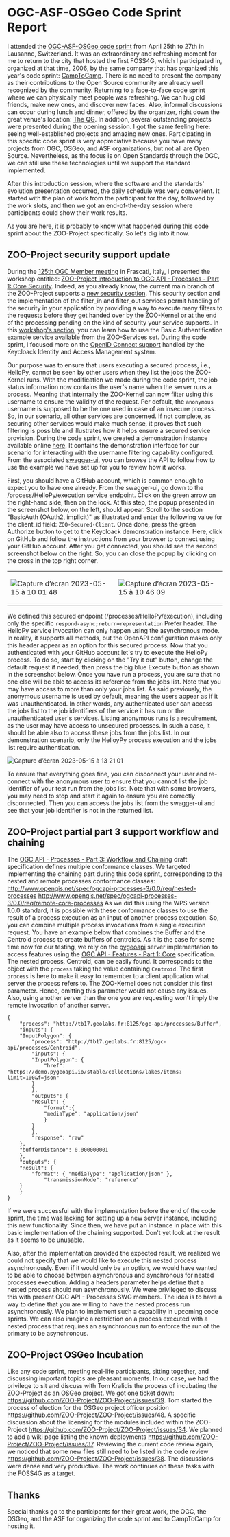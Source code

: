 # OGC-ASF-OSGeo Code Sprint Report

I attended the [OGC-ASF-OSGeo code sprint](https://developer.ogc.org/sprints/20/) from April 25th to 27th in Lausanne, Switzerland. It was an extraordinary and refreshing moment for me to return to the city that hosted the first FOSS4G, which I participated in, organized at that time, 2006, by the same company that has organized this year's code sprint: [CampToCamp](https://www.camptocamp.com/). There is no need to present the company as their contributions to the Open Source community are already well recognized by the community. Returning to a face-to-face code sprint where we can physically meet people was refreshing. We can hug old friends, make new ones, and discover new faces. Also, informal discussions can occur during lunch and dinner, offered by the organizer, right down the great venue's location: [The QG](https://www.openstreetmap.org/way/977563755#map=18/46.54540/6.55026). In addition, several outstanding projects were presented during the opening session. I got the same feeling here: seeing well-established projects and amazing new ones. Participating in this specific code sprint is very appreciative because you have many projects from OGC, OSGeo, and ASF organizations, but not all are Open Source. Nevertheless, as the focus is on Open Standards through the OGC, we can still use these technologies until we support the standard implemented.

After this introduction session, where the software and the standards' evolution presentation occurred, the daily schedule was very convenient. It started with the plan of work from the participant for the day, followed by the work slots, and then we got an end-of-the-day session where participants could show their work results. 

As you are here, it is probably to know what happened during this code sprint about the ZOO-Project specifically. So let's dig into it now.


## ZOO-Project security support update


During the [125th OGC Member meeting](https://www.ogc.org/ogc-events/125th-ogc-member-meeting-dubai/) in Frascati, Italy, I presented the workshop entitled: [ZOO-Project introduction to OGC API - Processes - Part 1: Core Security](https://zoo-project.github.io/workshops/2023/index.html). Indeed, as you already know, the current main branch of the ZOO-Project supports a [new security section](https://zoo-project.github.io/docs/kernel/configuration.html#openapi-security). This security section and the implementation of the filter_in and filter_out services permit handling of the security in your application by providing a way to execute many filters to the requests before they get handed over by the ZOO-Kernel or at the end of the processing pending on the kind of security your service supports. In this [workshop's section](https://zoo-project.github.io/workshops/2023/setup_security_basicauth.html), you can learn how to use the Basic Authentification example service available from the ZOO-Services set. During the code sprint, I focused more on the [OpenID Connect support](https://zoo-project.github.io/workshops/2023/setup_security_openid_connect.html) handled by the Keycloack Identity and Access Management system.

Our purpose was to ensure that users executing a secured process, i.e., HelloPy, cannot be seen by other users when they list the jobs the ZOO-Kernel runs. With the modification we made during the code sprint, the job status information now contains the user's name when the server runs a process. Meaning that internally the ZOO-Kernel can now filter using this username to ensure the validity of the request. 
Per default, the ``anonymous`` username is supposed to be the one used in case of an insecure process. So, in our scenario, all other services are concerned. If not complete, as securing other services would make much sense, it proves that such filtering is possible and illustrates how it helps ensure a secured service provision.
During the code sprint, we created a demonstration instance available online [here](http://tb17.geolabs.fr:8125/ogc-api/). It contains the demonstration interface for our scenario for interacting with the username filtering capability configured. From the associated [swagger-ui](http://tb17.geolabs.fr:8125/swagger-ui/oapip/), you can browse the API to follow how to use the example we have set up for you to review how it works.

First, you should have a GitHub account, which is common enough to expect you to have one already. From the swagger-ui, go down to the /process/HelloPy/execution service endpoint. Click on the green arrow on the right-hand side, then on the lock. At this step, the popup presented in the screenshot below, on the left, should appear. Scroll to the section "BasicAuth (OAuth2, implicit)" as illustrated and enter the following value for the client_id field: ``ZOO-Secured-Client``. Once done, press the green Authorize button to get to the Keycloack demonstration instance. Here, click on GitHub and follow the instructions from your browser to connect using your GitHub account. After you get connected, you should see the second screenshot below on the right. So, you can close the popup by clicking on the cross in the top right corner.

<table>
<tr>
<td>

![Capture d’écran 2023-05-15 à 10 01 48](https://github.com/ZOO-Project/ZOO-Project/assets/1606022/21494930-f874-47f7-a5d8-30f0107a5abf)

</td>
<td>

![Capture d’écran 2023-05-15 à 10 46 09](https://github.com/ZOO-Project/ZOO-Project/assets/1606022/c41b451c-0058-4fd2-9373-c900e4c79f04)

</td>
</tr>
</table>

We defined this secured endpoint (/processes/HelloPy/execution), including only the specific ``respond-async;return=representation`` Prefer header. The HelloPy service invocation can only happen using the asynchronous mode. In reality, it supports all methods, but the OpenAPI configuration makes only this header appear as an option for this secured process. Now that you authenticated with your GitHub account let's try to execute the HelloPy process. To do so, start by clicking on the "Try it out" button, change the default request if needed, then press the big blue Execute button as shown in the screenshot below. Once you have run a process, you are sure that no one else will be able to access its reference from the jobs list. Note that you may have access to more than only your jobs list. As said previously, the anonymous username is used by default, meaning the users appear as if it was unauthenticated. In other words, any authenticated user can access the jobs list to the job identifiers of the service it has run or the unauthenticated user's services. Listing anonymous runs is a requirement, as the user may have access to unsecured processes. In such a case, it should be able also to access these jobs from the jobs list. In our demonstration scenario, only the HelloyPy process execution and the jobs list require authentication. 

![Capture d’écran 2023-05-15 à 13 21 01](https://github.com/ZOO-Project/ZOO-Project/assets/1606022/a7d9647e-d2ba-48a6-aeed-cdf01656afd2)

To ensure that everything goes fine, you can disconnect your user and re-connect with the anonymous user to ensure that you cannot list the job identifier of your test run from the jobs list. Note that with some browsers, you may need to stop and start it again to ensure you are correctly disconnected. Then you can access the jobs list from the swagger-ui and see that your job identifier is not in the returned list.

## ZOO-Project partial part 3 support workflow and chaining

The [OGC API - Processes - Part 3: Workflow and Chaining](https://docs.ogc.org/DRAFTS/21-009.html) draft specification defines multiple conformance classes. We targeted implementing the chaining part during this code sprint, corresponding to the nested and remote processes conformance classes:
http://www.opengis.net/spec/ogcapi-processes-3/0.0/req/nested-processes
http://www.opengis.net/spec/ogcapi-processes-3/0.0/req/remote-core-processes
As we did this using the WPS version 1.0.0 standard, it is possible with these conformance classes to use the result of a process execution as an input of another process execution. So, you can combine multiple process invocations from a single execution request. You have an example below that combines the Buffer and the Centroid process to create buffers of centroids. As it is the case for some time now for our testing, we rely on the [pygeoapi](https://pygeoapi.io) server implementation to access features using the [OGC API - Features - Part 1: Core](https://docs.opengeospatial.org/is/17-069r4/17-069r4.html) specification. The nested process, Centroid, can be easily found. It corresponds to the object with the ``process`` taking the value containing ``Centroid``. The first ``process`` is here to make it easy to remember to a client application what server the process refers to. The ZOO-Kernel does not consider this first parameter. Hence, omitting this parameter would not cause any issues. Also, using another server than the one you are requesting won't imply the remote invocation of another server.

`````
{
    "process": "http://tb17.geolabs.fr:8125/ogc-api/processes/Buffer",
    "inputs": {
	"InputPolygon": {
	    "process": "http://tb17.geolabs.fr:8125/ogc-api/processes/Centroid",
	    "inputs": {
		"InputPolygon": {
		    "href": "https://demo.pygeoapi.io/stable/collections/lakes/items?limit=100&f=json"
		}	
	    },
	    "outputs": {
		"Result": {
		    "format":{
			"mediaType": "application/json"
		    }
		}
	    },
	    "response": "raw"
	},
	"bufferDistance": 0.000000001
    },
    "outputs": {
	"Result": {
	    "format": { "mediaType": "application/json" },
            "transmissionMode": "reference"
	}
    }
}
`````

If we were successful with the implementation before the end of the code sprint, the time was lacking for setting up a new server instance, including this new functionality. Since then, we have put an instance in place with this basic implementation of the chaining supported. Don't yet look at the result as it  seems to be unusable. 

Also, after the implementation provided the expected result, we realized we could not specify that we would like to execute this nested process asynchronously. Even if it would only be an option, we would have wanted to be able to choose between asynchronous and synchronous for nested processes execution. Adding a headers parameter helps define that a nested process should run asynchronously. We were privileged to discuss this with present OGC API - Processes SWG members. The idea is to have a way to define that you are willing to have the nested process run asynchronously. We plan to implement such a capability in upcoming code sprints. We can also imagine a restriction on a process executed with a nested process that requires an asynchronous run to enforce the run of the primary to be asynchronous.


## ZOO-Project OSGeo Incubation

Like any code sprint, meeting real-life participants, sitting together, and discussing important topics are pleasant moments. In our case, we had the privilege to sit and discuss with Tom Kralidis the process of incubating the ZOO-Project as an OSGeo project. We got one ticket down: https://github.com/ZOO-Project/ZOO-Project/issues/39. Tom started the process of election for the OSGeo project officer position https://github.com/ZOO-Project/ZOO-Project/issues/48. A specific discussion about the licensing for the modules included within the ZOO-Project https://github.com/ZOO-Project/ZOO-Project/issues/34. We planned to add a wiki page listing the known deployments https://github.com/ZOO-Project/ZOO-Project/issues/37. Reviewing the current code review again, we noticed that some new files still need to be listed in the code review https://github.com/ZOO-Project/ZOO-Project/issues/38. The discussions were dense and very productive. The work continues on these tasks with the FOSS4G as a target.

## Thanks

Special thanks go to the participants for their great work, the OGC, the OSGeo, and the ASF for organizing the code sprint and to CampToCamp for hosting it.
